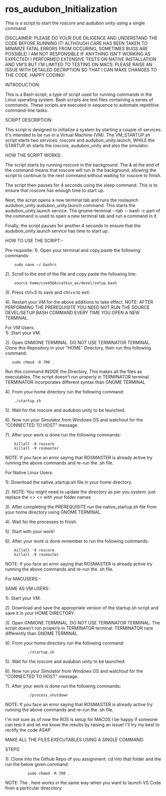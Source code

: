 # ros_audubon_Initialization
This is a script to start the roscore and audubon unity using a single command

DISCLAIMER: PLEASE DO YOUR DUE DILIGENCE AND UNDERSTAND THE CODE BEFORE RUNNING IT! ALTHOUGH CARE HAS BEEN TAKEN TO MINIMIZE FATAL ERRORS FROM OCCURING, SOMETIMES BUGS ARE POSSIBLE! I AM NOT RESPONSIBLE IF ANYTHING ISN'T WORKING AS EXPECTED! I PERFORMED EXTENSIVE TESTS ON NATIVE INSTALLATION AND VM'S BUT I'M LIMITED TO TESTING ON MACS. PLEASE RAISE AN ISSUE WITH DETAILED DECRIPTION SO THAT I CAN MAKE CHANGES TO THE CODE. HAPPY CODING!



INTRODUCTION:
  
  This is a Bash script, a type of script used for running commands in the Linux operating system. Bash scripts are text files containing a series of commands. These scripts are executed in sequence to automate repetitive command-line tasks.

SCRIPT DESCRIPTION:
  
  This script is designed to initialize a system by starting a couple of services. It's intended to be run in a Virtual Machine (VM). The VM_STARTUP.sh script starts two services: roscore and audubon_unity.launch, WHILE the STARTUP.sh starts the roscore, audubon_unity and also the simulator.

HOW THE SCRIPT WORKS:
  
  The script starts by running roscore in the background. The & at the end of the command means that roscore will run in the background, allowing the script to continue to the next command without waiting for roscore to finish.
    
  The script then pauses for 4 seconds using the sleep command. This is to ensure that roscore has enough time to start up.
    
  Next, the script opens a new terminal tab and runs the roslaunch audubon_unity audubon_unity.launch command. This starts the audubon_unity.launch service. The gnome-terminal --tab -- bash -c part of the command is used to open a new terminal tab and run a command in it.
    
  Finally, the script pauses for another 4 seconds to ensure that the audubon_unity.launch service has time to start up.

HOW TO USE THE SCRIPT:-
  
  Pre-requisite:
  1). Open your terminal and copy paste the following commands:
        
        sudo nano ~/.bashrc
    
  
  2). Scroll to the end of the file and copy paste the following line:
  
        source home/cse4568/catkin_ws/devel/setup.bash
  
  
  3). Press ctrl+S to save and ctrl+x to exit.
  
  4). Restart your VM for the above additions to take effect.
  NOTE: AFTER PERFORMING THE PREREQUISITE YOU NEED NOT RUN THE SOURCE DEVEL/SETUP.BASH COMMAND EVERY TIME YOU OPEN A NEW TERMINAL.


 For VM Users:    
  1). Start your VM.
  
  2). Open GNMONE TERMINAL. DO NOT USE TERMINATOR TERMINAL. Clone this Repository in your "HOME" Directory, then run this following command:

       sudo chmod -R 700 .

  Run this command INSIDE the Directory, This makes all the files as executables, The script doesn't run properly in TERMINATOR terminal. TERMINATOR incorporates different syntax than GNOME TERMINAL      
  
  4). From  your home directory run the following command:
  
        ./startup.sh
  
  5). Wait for the roscore and audubon unity to be launched.
  
  6). Now run your Simulator from Windows OS and watchout for the "CONNECTED TO HOST" message.
  
  7). After your work is done run the following commands:

        killall -9 roscore
        killall -9 rosmaster
  
  NOTE: If you face an error saying that ROSMASTER is already active try running the above commands and re-run the .sh file.


For Native Linux Users:
        
  1). Download the native_startup.sh file in your home directory.
  
  2). NOTE: You might need to update the directory as per you system. just replace the <> <> with your folder names
  
  3). After completing the PREREQUISITE run the native_startup.sh file from your home directory using GNOME TERMINAL.
  
  4). Wait for the processes to finish.
  
  5). Start with your work!
  
  6). After your work is done remember to run the following commands:
  
        killall -9 roscore
        killall -9 rosmaster
  NOTE: If you face an error saying that ROSMASTER is already active try running the above commands and re-run the .sh file.


For MACUSERS:-
  
SAME AS VM USERS:
 
  1). Start your VM.
  
  2). Download and save the appropriate version of the startup.sh script and save it in your HOME DIRECTORY.
  
  3). Open GNMONE TERMINAL. DO NOT USE TERMINATOR TERMINAL. The script doesn't run properly in TERMINATOR terminal. TERMINATOR runs differently than GNOME TERMINAL
  
  4). From  your home directory run the following command:

              ./startup.sh
              
  5). Wait for the roscore and audubon unity to be launched.
  
  6). Now run your Simulator from Windows OS and watchout for the "CONNECTED TO HOST" message.
  
  7). After your work is done run the following commands:
              
              ./process_shutdown
   NOTE: If you face an error saying that ROSMASTER is already active try running the above commands and re-run the .sh file.

I'm not sure as of now the ROS is setup for MACOS I be happy if someone can test it and let me know the results by raising an issue! I'll try my best to rectify the code ASAP.

MAKE ALL THE FILES EXECUTABLES USING A SINGLE COMMAND:

STEPS:
    
  1). Clone into the Github Repo of you assignment. cd into that folder and the run the below given command:
    
              sudo chmod -R 700 .

NOTE: The . here works in the same way when you want to launch VS Code from a particular direcctory.
 
